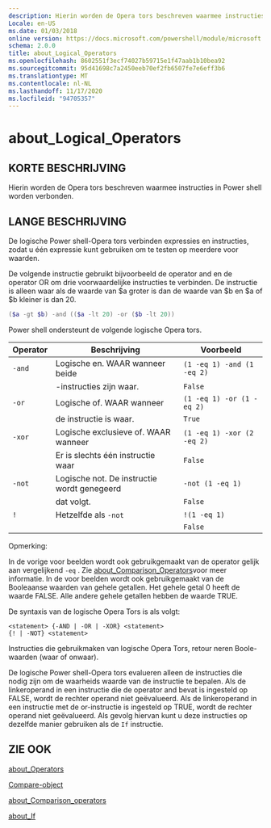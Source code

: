 ```yaml
---
description: Hierin worden de Opera tors beschreven waarmee instructies in Power shell worden verbonden.
Locale: en-US
ms.date: 01/03/2018
online version: https://docs.microsoft.com/powershell/module/microsoft.powershell.core/about/about_logical_operators?view=powershell-7.2&WT.mc_id=ps-gethelp
schema: 2.0.0
title: about_Logical_Operators
ms.openlocfilehash: 8602551f3ecf74027b59715e1f47aab1b10bea92
ms.sourcegitcommit: 95d41698c7a2450eeb70ef2fb6507fe7e6eff3b6
ms.translationtype: MT
ms.contentlocale: nl-NL
ms.lasthandoff: 11/17/2020
ms.locfileid: "94705357"
---
```

# <a name="about_logical_operators"></a>about_Logical_Operators

## <a name="short-description"></a>KORTE BESCHRIJVING
Hierin worden de Opera tors beschreven waarmee instructies in Power shell worden verbonden.

## <a name="long-description"></a>LANGE BESCHRIJVING

De logische Power shell-Opera tors verbinden expressies en instructies, zodat u één expressie kunt gebruiken om te testen op meerdere voor waarden.

De volgende instructie gebruikt bijvoorbeeld de operator and en de operator OR om drie voorwaardelijke instructies te verbinden. De instructie is alleen waar als de waarde van $a groter is dan de waarde van $b en $a of $b kleiner is dan
20.

```powershell
($a -gt $b) -and (($a -lt 20) -or ($b -lt 20))
```

Power shell ondersteunt de volgende logische Opera tors.

|Operator|Beschrijving                        |Voorbeeld                   |
|--------|-----------------------------------|--------------------------|
|`-and`  |Logische en. WAAR wanneer beide        |`(1 -eq 1) -and (1 -eq 2)`|
|        |-instructies zijn waar.               |`False`                   |
|`-or`   |Logische of. WAAR wanneer       |`(1 -eq 1) -or (1 -eq 2)` |
|        |de instructie is waar.                 |`True`                    |
|`-xor`  |Logische exclusieve of. WAAR wanneer    |`(1 -eq 1) -xor (2 -eq 2)`|
|        |Er is slechts één instructie waar         |`False`                   |
|`-not`  |Logische not. De instructie wordt genegeerd |`-not (1 -eq 1)`          |
|        |dat volgt.                      |`False`                   |
|`!`     |Hetzelfde als `-not`                     |`!(1 -eq 1)`              |
|        |                                   |`False`                   |

 Opmerking:

In de vorige voor beelden wordt ook gebruikgemaakt van de operator gelijk aan vergelijkend `-eq` . Zie [about_Comparison_Operators](about_Comparison_Operators.md)voor meer informatie. In de voor beelden wordt ook gebruikgemaakt van de Booleaanse waarden van gehele getallen. Het gehele getal 0 heeft de waarde FALSE. Alle andere gehele getallen hebben de waarde TRUE.

De syntaxis van de logische Opera Tors is als volgt:

```
<statement> {-AND | -OR | -XOR} <statement>
{! | -NOT} <statement>
```

Instructies die gebruikmaken van logische Opera Tors, retour neren Boole-waarden (waar of onwaar).

De logische Power shell-Opera tors evalueren alleen de instructies die nodig zijn om de waarheids waarde van de instructie te bepalen. Als de linkeroperand in een instructie die de operator and bevat is ingesteld op FALSE, wordt de rechter operand niet geëvalueerd.
Als de linkeroperand in een instructie met de or-instructie is ingesteld op TRUE, wordt de rechter operand niet geëvalueerd. Als gevolg hiervan kunt u deze instructies op dezelfde manier gebruiken als de `If` instructie.

## <a name="see-also"></a>ZIE OOK

[about_Operators](about_Operators.md)

[Compare-object](xref:Microsoft.PowerShell.Utility.Compare-Object)

[about_Comparison_operators](about_Comparison_Operators.md)

[about_If](about_If.md)

